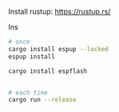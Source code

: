 Install rustup: https://rustup.rs/

Ins

```sh
# once
cargo install espup --locked
espup install

cargo install espflash


# each time
cargo run --release
```
